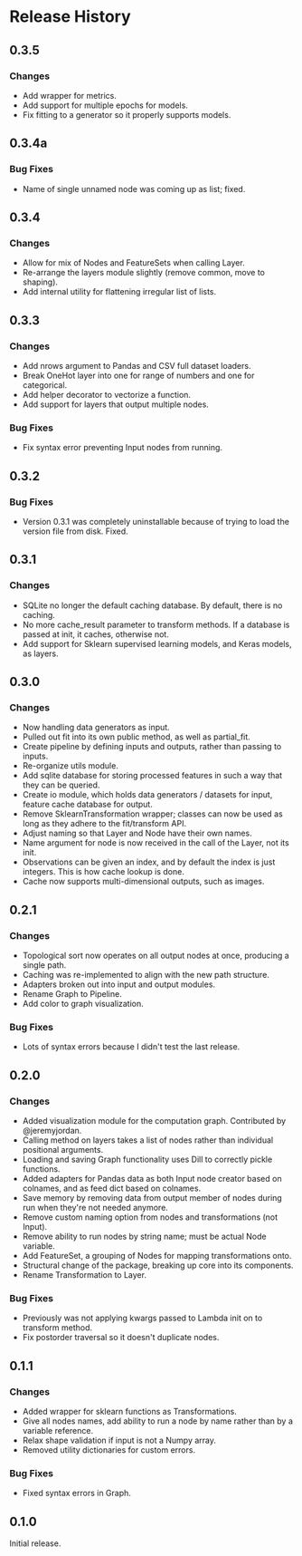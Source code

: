 # Release History

## 0.3.5
### Changes
- Add wrapper for metrics.
- Add support for multiple epochs for models.
- Fix fitting to a generator so it properly supports models.

## 0.3.4a
### Bug Fixes
- Name of single unnamed node was coming up as list; fixed.

## 0.3.4
### Changes
- Allow for mix of Nodes and FeatureSets when calling Layer.
- Re-arrange the layers module slightly (remove common, move to shaping).
- Add internal utility for flattening irregular list of lists.

## 0.3.3
### Changes
- Add nrows argument to Pandas and CSV full dataset loaders.
- Break OneHot layer into one for range of numbers and one for categorical.
- Add helper decorator to vectorize a function.
- Add support for layers that output multiple nodes.

### Bug Fixes
- Fix syntax error preventing Input nodes from running.

## 0.3.2
### Bug Fixes
- Version 0.3.1 was completely uninstallable because of trying to load the version file from disk. Fixed.

## 0.3.1
### Changes
- SQLite no longer the default caching database. By default, there is no caching.
- No more cache_result parameter to transform methods. If a database is passed at init, it caches, otherwise not.
- Add support for Sklearn supervised learning models, and Keras models, as layers.

## 0.3.0
### Changes
- Now handling data generators as input.
- Pulled out fit into its own public method, as well as partial_fit.
- Create pipeline by defining inputs and outputs, rather than passing to inputs.
- Re-organize utils module.
- Add sqlite database for storing processed features in such a way that they can be queried.
- Create io module, which holds data generators / datasets for input, feature cache database for output.
- Remove SklearnTransformation wrapper; classes can now be used as long as they adhere to the fit/transform API.
- Adjust naming so that Layer and Node have their own names.
- Name argument for node is now received in the call of the Layer, not its init.
- Observations can be given an index, and by default the index is just integers. This is how cache lookup is done.
- Cache now supports multi-dimensional outputs, such as images.

## 0.2.1
### Changes
- Topological sort now operates on all output nodes at once, producing a single path.
- Caching was re-implemented to align with the new path structure.
- Adapters broken out into input and output modules.
- Rename Graph to Pipeline.
- Add color to graph visualization.

### Bug Fixes
- Lots of syntax errors because I didn't test the last release.

## 0.2.0
### Changes
- Added visualization module for the computation graph. Contributed by @jeremyjordan.
- Calling method on layers takes a list of nodes rather than individual positional arguments.
- Loading and saving Graph functionality uses Dill to correctly pickle functions.
- Added adapters for Pandas data as both Input node creator based on colnames, and as feed dict based on colnames.
- Save memory by removing data from output member of nodes during run when they're not needed anymore.
- Remove custom naming option from nodes and transformations (not Input).
- Remove ability to run nodes by string name; must be actual Node variable.
- Add FeatureSet, a grouping of Nodes for mapping transformations onto.
- Structural change of the package, breaking up core into its components.
- Rename Transformation to Layer.

### Bug Fixes
- Previously was not applying kwargs passed to Lambda init on to transform method.
- Fix postorder traversal so it doesn't duplicate nodes.

## 0.1.1
### Changes
- Added wrapper for sklearn functions as Transformations.
- Give all nodes names, add ability to run a node by name rather than by a variable reference.
- Relax shape validation if input is not a Numpy array.
- Removed utility dictionaries for custom errors.

### Bug Fixes
- Fixed syntax errors in Graph.


## 0.1.0
Initial release.
